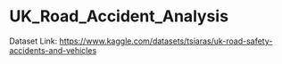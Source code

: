 # UK_Road_Accident_Analysis

Dataset Link: https://www.kaggle.com/datasets/tsiaras/uk-road-safety-accidents-and-vehicles

